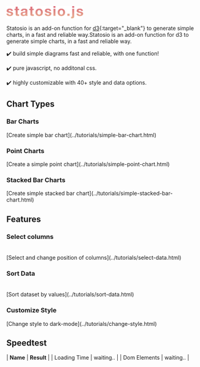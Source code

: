 ![# d3.statosio](./assets/images/d3-statosio-200.png)

Statosio is an add-on function for [d3](https://d3js.org){:target="_blank"} to generate simple charts, in a fast and reliable way.Statosio is an add-on function for d3 to generate simple charts, in a fast and reliable way.

:heavy_check_mark: build simple diagrams fast and reliable, with one function!

:heavy_check_mark: pure javascript, no additonal css.

:heavy_check_mark: highly customizable with 40+ style and data options.


## Chart Types

### Bar Charts

<div id="bar">
    <script> 
        d3.statosio( 
            file, 
            "name", 
            [ "mobile" ], 
            { "showAverage" : false, "viewDomId" : "bar" }
        )
    </script>
</div>
[Create simple bar chart](../tutorials/simple-bar-chart.html)

### Point Charts

<div id="point">
    <script> 
        d3.statosio( 
            file, 
            "name", 
            [ "mobile" ], 
            { "showDataAsCircle" : true, "showAverage" : false, "viewDomId" : "point" }
        )
    </script>
</div>
[Create a simple point chart](../tutorials/simple-point-chart.html)

### Stacked Bar Charts

<div id="stacked">
    <script> 
        d3.statosio( 
            file, 
            "name", 
            [ "mobile", "desktop" ], 
            { "showLegend": true, "showAverage" : false, "viewDomId" : "stacked" }
        )
    </script>
</div>
[Create simple stacked bar chart](../tutorials/simple-stacked-bar-chart.html)

## Features

### Select columns<br><br>

<div id="select-columns">
    <script> 
        d3.statosio( 
            file, 
            "name", 
            [ "mobile" ], 
            { 
                "dataXSelectors" : ["Data", "Spock"],
                "dataSortSelection" : "start",
                "showAverage" : false,
                "viewDomId" : "select-columns"
            }
        )
    </script>
</div>
[Select and change position of columns](../tutorials/select-data.html)

### Sort Data<br><br>

<div id="sort-data">
    <script> 
        d3.statosio( 
            file, 
            "name", 
            [ "mobile" ], 
            { 
                "dataSortCurrent" : "values", 
                "dataSortByValues" : "ascending", 
                "showAverage" : false,
                "viewDomId" : "sort-data"
            }
        )
    </script>
</div>
[Sort dataset by values](../tutorials/sort-data.html)

### Customize Style

<div id="customize">
    <script> 
        d3.statosio( 
            file, 
            "name", 
            [ "mobile" ], 
            { 
                "styleColorSelectorsChart": ["#E2B08E", "#CC8074"],
                "styleColorCanvasBackground" : "none",
                "styleColorGridline" : "#2F3138",
                "styleStrokeGridline" : 1,
                "styleColorFont" : "#BABABA",
                "styleColorSelectorsText" : ["#E2B08E", "#BABABA"],
                "showAverage" : false,
                "viewDomId" : "customize"
            }
        )
    </script>
</div>
[Change style to dark-mode](../tutorials/change-style.html)

## Speedtest

| **Name** | **Result** |
| Loading Time | <insert id='statosioLoadingTime'>waiting..</insert> |
| Dom Elements | <insert id='statosioDomElements'>waiting..</insert> |


